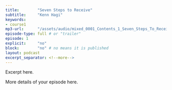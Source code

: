 ```yaml
---
title:        "Seven Steps to Receive"
subtitle:     "Kenn Hagi"
keywords:
- course1
mp3-url:      "/assets/audio/mixed_0001_Contents_1_Seven_Steps_To_Receiving_the_Holy_Spirit_2_Ten_Re.mp3"
episode-type: full # or "trailer"
episode: 1
explicit:     "no"
block:        "no" # no means it is published
layout: podcast
excerpt_separator: <!--more-->
---
```

Excerpt here.
<!--more-->

More details of your episode here.
